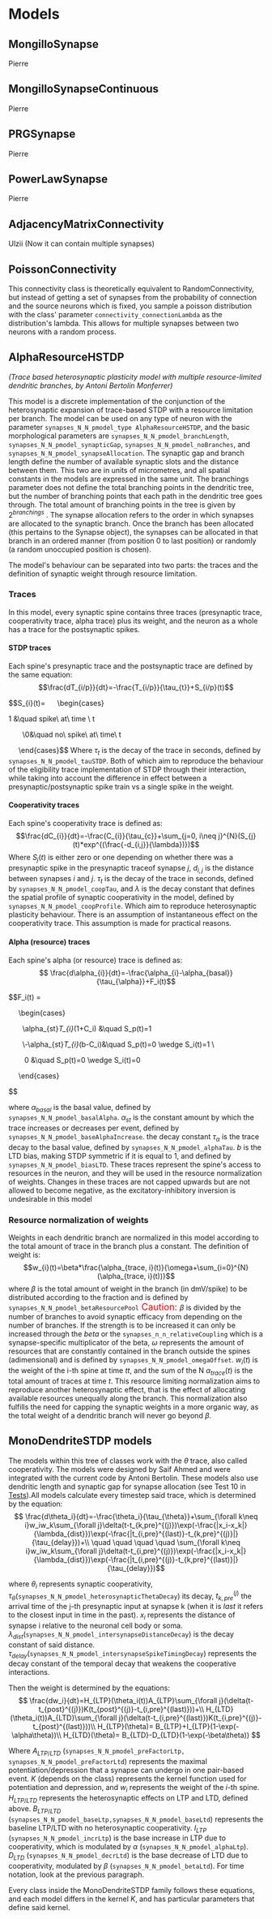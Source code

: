 # Models
## MongilloSynapse
Pierre
## MongilloSynapseContinuous
Pierre
## PRGSynapse
Pierre
## PowerLawSynapse
Pierre
## AdjacencyMatrixConnectivity
Ulzii
(Now it can contain multiple synapses)
## PoissonConnectivity
This connectivity class is theoretically equivalent to RandomConnectivity, but instead of getting a set of synapses from the probability of connection and the source neurons which is fixed, you sample a poisson distribution with the class' parameter `connectivity_connectionLambda` as the distribution's lambda. This allows for multiple synapses between two neurons with a random process.
## AlphaResourceHSTDP
*(Trace based heterosynaptic plasticity model with multiple resource-limited dendritic branches, by Antoni Bertolin Monferrer)*

This model is a discrete implementation of the conjunction of the heterosynaptic expansion of trace-based STDP with a resource limitation per branch. The model can be used on any type of neuron with the parameter `synapses_N_N_pmodel_type AlphaResourceHSTDP`, and the basic morphological parameters are `synapses_N_N_pmodel_branchLength`, `synapses_N_N_pmodel_synapticGap`, `synapses_N_N_pmodel_noBranches`, and `synapses_N_N_pmodel_synapseAllocation`. The synaptic gap and branch length define the number of available synaptic slots and the distance between them. This two are in units of micrometres, and all spatial constants in the models are expressed in the same unit. The branchings parameter does not define the total branching points in the dendritic tree, but the number of branching points that each path in the dendritic tree goes through. The total amount of branching points in the tree is given by $2^{branchings}$ . The synapse allocation refers to the order in which synapses are allocated to the synaptic branch. Once the branch has been allocated (this pertains to the Synapse object), the synapses can be allocated in that branch in an ordered manner (from position 0 to last position) or randomly (a random unoccupied position is chosen).

The model's behaviour can be separated into two parts: the traces and the definition of synaptic weight through resource limitation.

### Traces

In this model, every synaptic spine contains three traces (presynaptic trace, cooperativity trace, alpha trace) plus its weight, and the neuron as a whole has a trace for the postsynaptic spikes. 
#### STDP traces
Each spine's presynaptic trace and the postsynaptic trace are defined by the same equation:
$$\frac{dT_{i/p}}{dt}=-\frac{T_{i/p}}{\tau_{t}}+S_{i/p}(t)$$

$$S_{i}(t)=
     \begin{cases}

1 &\quad spike\ at\ time \ t

       \\0&\quad no\ spike\ at\ time\ t

     \end{cases}$$
Where $\tau_{t}$ is the decay of the trace in seconds, defined by `synapses_N_N_pmodel_tauSTDP`.
Both of which aim to reproduce the behaviour of the eligibility trace implementation of STDP through their interaction, while taking into account the difference in effect between a presynaptic/postsynaptic spike train vs a single spike in the weight. 
#### Cooperativity traces
Each spine's cooperativity trace is defined as:
$$\frac{dC_{i}}{dt}=-\frac{C_{i}}{\tau_{c}}+\sum_{j=0, i\neq j}^{N}(S_{j}(t)*exp^{(\frac{-d_{i,j}}{\lambda})})$$
Where $S_{j}(t)$ is either zero or one depending on whether there was a presynaptic spike in the presynaptic traceof synapse $j$, $d_{i,j}$ is the distance between synapses $i$ and $j$. $\tau_{t}$ is the decay of the trace in seconds, defined by `synapses_N_N_pmodel_coopTau`, and $\lambda$ is the decay constant that defines the spatial profile of synaptic cooperativity in the model, defined by `synapses_N_N_pmodel_coopProfile`.
Which aim to reproduce heterosynaptic plasticity behaviour. There is an assumption of instantaneous effect on the cooperativity trace. This assumption is made for practical reasons.
#### Alpha (resource) traces
Each spine's alpha (or resource) trace is defined as:
$$ \frac{d\alpha_{i}}{dt}=-\frac{\alpha_{i}-\alpha_{basal}}{\tau_{\alpha}}+F_i(t)$$

$$F_i(t) =

     \begin{cases}

       \alpha_{st}*T_{i}*(1+C_i) &\quad S_p(t)=1

       \\-\alpha_{st}*T_{i}*(b-C_i)&\quad S_p(t)=0 \wedge S_i(t)=1 \\

        0 &\quad S_p(t)=0 \wedge S_i(t)=0

     \end{cases}

$$

where $\alpha_{basal}$ is the basal value, defined by `synapses_N_N_pmodel_basalAlpha`. $\alpha_{st}$ is the constant amount by which the trace increases or decreases per event, defined by `synapses_N_N_pmodel_baseAlphaIncrease`. the decay constant $\tau_{\alpha}$ is the trace decay to the basal value, defined by `synapses_N_N_pmodel_alphaTau`. $b$ is the LTD bias, making STDP symmetric if it is equal to 1, and defined by `synapses_N_N_pmodel_biasLTD`.
These traces represent the spine's access to resources in the neuron, and they will be used in the resource normalization of weights. Changes in these traces are not capped upwards but are not allowed to become negative, as the excitatory-inhibitory inversion is undesirable in this model

### Resource normalization of weights
Weights in each dendritic branch are normalized in this model according to the total amount of trace in the branch plus a constant. The definition of weight is:
$$w_{i}(t)=\beta*\frac{\alpha_{trace, i}(t)}{\omega+\sum_{i=0}^{N}(\alpha_{trace, i}(t))}$$
where $\beta$ is the total amount of weight in the branch (in dmV/spike) to be distributed according to the fraction and is defined by `synapses_N_N_pmodel_betaResourcePool`<font size="4"> <span style="color:red"> Caution: </font></span> $\beta$ is divided by the number of branches to avoid synaptic efficacy from depending on the number of branches. If the strength is to be increased it can only be increased through the $beta$ or the `synapses_n_n_relativeCoupling` which is a synapse-specific multiplicator of the beta, $\omega$ represents the amount of resources that are constantly contained in the branch outside the spines (adimensional) and is defined by `synapses_N_N_pmodel_omegaOffset`. $w_{i}(t)$ is the weight of the i-th spine at time $t$$t$, and the sum of the N $\alpha_{trace}(t)$ is the total amount of traces at time $t$.
This resource limiting normalization aims to reproduce another heterosynaptic effect, that is the effect of allocating available resources unequally along the branch. This normalization also fulfills the need for capping the synaptic weights in a more organic way, as the total weight of a dendritic branch will never go beyond $\beta$.

## MonoDendriteSTDP models
The models within this tree of classes work with the $\theta$ trace, also called cooperativity. The models were designed by Saif Ahmed and were integrated with the current code by Antoni Bertolin. These models also use dendritic length and synaptic gap for synapse allocation (see Test 10 in [Tests](README_Tests.md)).All models calculate every timestep said trace, which is determined by the equation:
$$ \frac{d\theta_i}{dt}=-\frac{\theta_i}{\tau_{\theta}}+\sum_{\forall k\neq i}w_iw_k\sum_{\forall j}\delta(t-t_{k,pre}^{(j)})\exp(-\frac{|x_i-x_k|}{\lambda_{dist}})\exp(-\frac{|t_{i,pre}^{(last)}-t_{k,pre}^{(j)}|}{\tau_{delay}})+\\ \quad \quad \quad \quad 
\sum_{\forall k\neq i}w_iw_k\sum_{\forall j}\delta(t-t_{i,pre}^{(j)})\exp(-\frac{|x_i-x_k|}{\lambda_{dist}})\exp(-\frac{|t_{i,pre}^{(j)}-t_{k,pre}^{(last)}|}{\tau_{delay}})$$

where $\theta_i$ represents synaptic cooperativity, $\tau_{\theta}$(`synapses_N_N_pmodel_heterosynapticThetaDecay`) its decay, $t_{k,pre}^{(j)}$ the arrival time of the j-th presynaptic input at synapse k (when it is $last$ it refers to the closest input in time in the past). $x_i$ represents the distance of synapse i relative to the neuronal cell body or soma. $\lambda_{dist}$(`synapses_N_N_pmodel_intersynapseDistanceDecay`) is the decay constant of said distance. $\tau_{delay}$(`synapses_N_N_pmodel_intersynapseSpikeTimingDecay`) represents the decay constant of the temporal decay that weakens the cooperative interactions.

Then the weight is determined by the equations:
$$
\frac{dw_i}{dt}=H_{LTP}(\theta_i(t))A_{LTP}\sum_{\forall j}(\delta(t-t_{post}^{(j)})K(t_{post}^{(j)}-t_{i,pre}^{(last)}))+\\ H_{LTD}(\theta_i(t))A_{LTD}\sum_{\forall j}(\delta(t-t_{i,pre}^{(last)})K(t_{i,pre}^{(j)}-t_{post}^{(last)}))\\
H_{LTP}(\theta)= B_{LTP}+I_{LTP}(1-\exp(-\alpha\theta))\\
H_{LTD}(\theta)= B_{LTD}-D_{LTD}(1-\exp(-\beta\theta))
$$

Where $A_{LTP/LTD}$ (`synapses_N_N_pmodel_preFactorLtp, synapses_N_N_pmodel_preFactorLtd`) represents the maximal potentiation/depression that a synapse can undergo in one pair-based event. $K$ (depends on the class) represents the kernel function used for potentiation and depression, and $w_i$ represents the weight of the $i$-th spine. $H_{LTP/LTD}$ represents the heterosynaptic effects on LTP and LTD, defined above. $B_{LTP/LTD}$ (`synapses_N_N_pmodel_baseLtp,synapses_N_N_pmodel_baseLtd`) represents the baseline LTP/LTD with no heterosynaptic cooperativity. $I_{LTP}$ (`synapses_N_N_pmodel_incrLtp`) is the base increase in LTP due to cooperativity, which is modulated by $\alpha$ (`synapses_N_N_pmodel_alphaLtp`). $D_{LTD}$ (`synapses_N_N_pmodel_decrLtd`) is the base decrease of LTD due to cooperativity, modulated by $\beta$ (`synapses_N_N_pmodel_betaLtd`). For time notation, look at the previous paragraph.

Every class inside the MonoDendriteSTDP family follows these equations, and each model differs in the kernel $K$, and has particular parameters that define said kernel.
